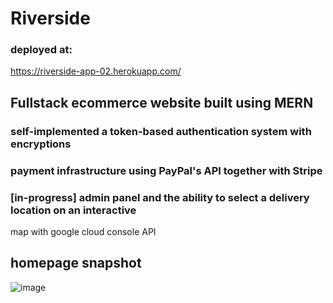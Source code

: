 # Riverside

### deployed at:

https://riverside-app-02.herokuapp.com/

## Fullstack ecommerce website built using MERN

### self-implemented a token-based authentication system with encryptions

### payment infrastructure using PayPal's API together with Stripe

### [in-progress] admin panel and the ability to select a delivery location on an interactive

map with google cloud console API

## homepage snapshot

![image](https://user-images.githubusercontent.com/63427503/208351250-3352fa31-ef97-4942-b042-67be924d8300.png)
